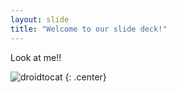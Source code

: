 ```yaml
---
layout: slide
title: "Welcome to our slide deck!"
---
```


Look at me!!

![droidtocat](https://octodex.github.com/images/droidtocat.png)
{: .center}

